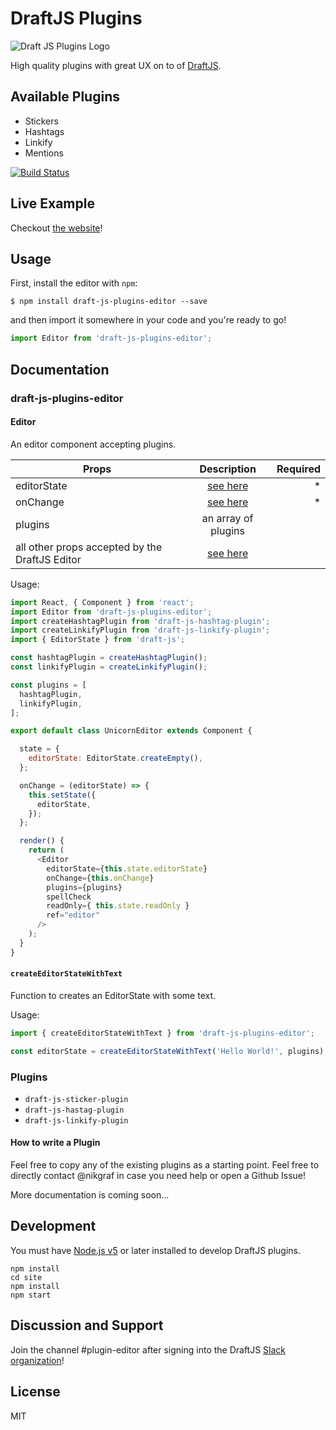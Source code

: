 # DraftJS Plugins

![Draft JS Plugins Logo](https://dl.dropboxusercontent.com/u/40735/draft-js-plugins.svg)

High quality plugins with great UX on to of [DraftJS](https://github.com/facebook/draft-js).

## Available Plugins

- Stickers
- Hashtags
- Linkify
- Mentions

[![Build Status](https://travis-ci.org/draft-js-plugins/draft-js-plugins.svg?branch=master)](https://travis-ci.org/draft-js-plugins/draft-js-plugins)

## Live Example

Checkout [the website](https://www.draft-js-plugins.com/)!

## Usage

First, install the editor with `npm`:

```
$ npm install draft-js-plugins-editor --save
```

and then import it somewhere in your code and you're ready to go!

```js
import Editor from 'draft-js-plugins-editor';
```

## Documentation

### draft-js-plugins-editor

#### Editor

An editor component accepting plugins.

| Props                                          | Description  | Required
| -----------------------------------------------|:------------:| -------:|
| editorState                                    | [see here](https://facebook.github.io/draft-js/docs/api-reference-editor-state.html#content)| * |
| onChange                                       | [see here](https://facebook.github.io/draft-js/docs/api-reference-editor.html#onchange)| * |
| plugins                                        | an array of plugins |  |
| all other props accepted by the DraftJS Editor | [see here](https://facebook.github.io/draft-js/docs/api-reference-editor.html#props) |  |

Usage:

```js
import React, { Component } from 'react';
import Editor from 'draft-js-plugins-editor';
import createHashtagPlugin from 'draft-js-hashtag-plugin';
import createLinkifyPlugin from 'draft-js-linkify-plugin';
import { EditorState } from 'draft-js';

const hashtagPlugin = createHashtagPlugin();
const linkifyPlugin = createLinkifyPlugin();

const plugins = [
  hashtagPlugin,
  linkifyPlugin,
];

export default class UnicornEditor extends Component {

  state = {
    editorState: EditorState.createEmpty(),
  };

  onChange = (editorState) => {
    this.setState({
      editorState,
    });
  };

  render() {
    return (
      <Editor
        editorState={this.state.editorState}
        onChange={this.onChange}
        plugins={plugins}
        spellCheck
        readOnly={ this.state.readOnly }
        ref="editor"
      />
    );
  }
}
```

#### `createEditorStateWithText`

Function to creates an EditorState with some text.

Usage:

```js
import { createEditorStateWithText } from 'draft-js-plugins-editor';

const editorState = createEditorStateWithText('Hello World!', plugins);
```

### Plugins

- `draft-js-sticker-plugin`
- `draft-js-hastag-plugin`
- `draft-js-linkify-plugin`

#### How to write a Plugin

Feel free to copy any of the existing plugins as a starting point. Feel free to directly contact @nikgraf in case you need help or open a Github Issue!

More documentation is coming soon…

## Development

You must have [Node.js v5](https://nodejs.org/en/download/package-manager/) or later installed to develop DraftJS plugins.

```
npm install
cd site
npm install
npm start
```
## Discussion and Support
Join the channel #plugin-editor after signing into the DraftJS [Slack organization](https://draftjs.herokuapp.com)!

## License

MIT
